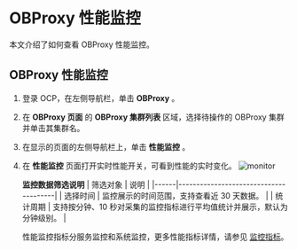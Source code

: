 # OBProxy 性能监控

本文介绍了如何查看 OBProxy 性能监控。

## OBProxy 性能监控

1. 登录 OCP，在左侧导航栏，单击 **OBProxy** 。

2. 在 **OBProxy 页面** 的 **OBProxy 集群列表** 区域，选择待操作的 OBProxy 集群并单击其集群名。

3. 在显示的页面的左侧导航栏上，单击 **性能监控** 。

4. 在 **性能监控** 页面打开实时性能开关，可看到性能的实时变化。 ![monitor](http://icms-x-dita.oss-cn-zhangjiakou.aliyuncs.com/xdita-output/zh-CN/task14795230/images/p347751.png?Expires=7258145944&OSSAccessKeyId=LTAIJfoPL6wmrirR&Signature=dNlwOO0G5PcekhPq4r2MxZyU8Iw%3D)

   **监控数据筛选说明**
   | 筛选对象 |                  说明                   |
   |------|---------------------------------------|
   | 选择时间 | 监控展示的时间范围，支持查看近 30 天数据。               |
   | 统计周期 | 支持按分钟、10 秒对采集的监控指标进行平均值统计并展示，默认为分钟级别。 |

   性能监控指标分服务监控和系统监控，更多性能指标详情，请参见 [监控指标](https://www.oceanbase.com/docs/oceanbase-cloud-platform/oceanbase-cloud-platform/V3.1.2/pmt1bh)。

